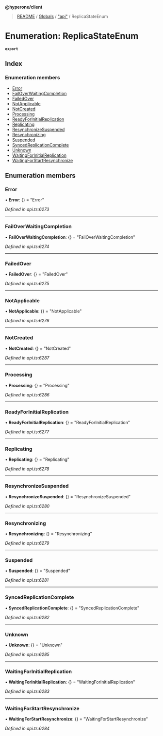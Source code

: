 **@hyperone/client**

> [README](../README.md) / [Globals](../globals.md) / ["api"](../modules/_api_.md) / ReplicaStateEnum

# Enumeration: ReplicaStateEnum

**`export`** 

## Index

### Enumeration members

* [Error](_api_.replicastateenum.md#error)
* [FailOverWaitingCompletion](_api_.replicastateenum.md#failoverwaitingcompletion)
* [FailedOver](_api_.replicastateenum.md#failedover)
* [NotApplicable](_api_.replicastateenum.md#notapplicable)
* [NotCreated](_api_.replicastateenum.md#notcreated)
* [Processing](_api_.replicastateenum.md#processing)
* [ReadyForInitialReplication](_api_.replicastateenum.md#readyforinitialreplication)
* [Replicating](_api_.replicastateenum.md#replicating)
* [ResynchronizeSuspended](_api_.replicastateenum.md#resynchronizesuspended)
* [Resynchronizing](_api_.replicastateenum.md#resynchronizing)
* [Suspended](_api_.replicastateenum.md#suspended)
* [SyncedReplicationComplete](_api_.replicastateenum.md#syncedreplicationcomplete)
* [Unknown](_api_.replicastateenum.md#unknown)
* [WaitingForInitialReplication](_api_.replicastateenum.md#waitingforinitialreplication)
* [WaitingForStartResynchronize](_api_.replicastateenum.md#waitingforstartresynchronize)

## Enumeration members

### Error

•  **Error**: {} = "Error"

*Defined in api.ts:6273*

___

### FailOverWaitingCompletion

•  **FailOverWaitingCompletion**: {} = "FailOverWaitingCompletion"

*Defined in api.ts:6274*

___

### FailedOver

•  **FailedOver**: {} = "FailedOver"

*Defined in api.ts:6275*

___

### NotApplicable

•  **NotApplicable**: {} = "NotApplicable"

*Defined in api.ts:6276*

___

### NotCreated

•  **NotCreated**: {} = "NotCreated"

*Defined in api.ts:6287*

___

### Processing

•  **Processing**: {} = "Processing"

*Defined in api.ts:6286*

___

### ReadyForInitialReplication

•  **ReadyForInitialReplication**: {} = "ReadyForInitialReplication"

*Defined in api.ts:6277*

___

### Replicating

•  **Replicating**: {} = "Replicating"

*Defined in api.ts:6278*

___

### ResynchronizeSuspended

•  **ResynchronizeSuspended**: {} = "ResynchronizeSuspended"

*Defined in api.ts:6280*

___

### Resynchronizing

•  **Resynchronizing**: {} = "Resynchronizing"

*Defined in api.ts:6279*

___

### Suspended

•  **Suspended**: {} = "Suspended"

*Defined in api.ts:6281*

___

### SyncedReplicationComplete

•  **SyncedReplicationComplete**: {} = "SyncedReplicationComplete"

*Defined in api.ts:6282*

___

### Unknown

•  **Unknown**: {} = "Unknown"

*Defined in api.ts:6285*

___

### WaitingForInitialReplication

•  **WaitingForInitialReplication**: {} = "WaitingForInitialReplication"

*Defined in api.ts:6283*

___

### WaitingForStartResynchronize

•  **WaitingForStartResynchronize**: {} = "WaitingForStartResynchronize"

*Defined in api.ts:6284*

